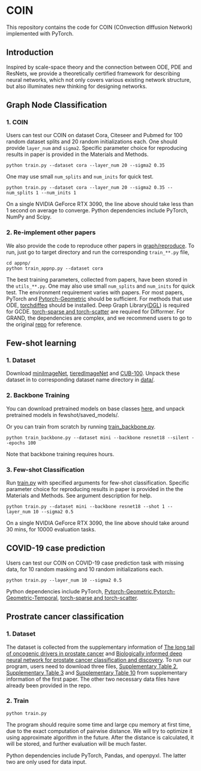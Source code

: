 # COIN
This repository contains the code for COIN (COnvection dIffusion Network) implemented with PyTorch. 

## Introduction
Inspired by scale-space theory and the connection between ODE, PDE and ResNets, we provide a theoretically certified framework for describing neural networks, which not only covers various existing network structure, but also illuminates new thinking for designing networks.

## Graph Node Classification
### 1. COIN
Users can test our COIN on dataset Cora, Citeseer and Pubmed for 100 random dataset splits and 20 random initializations each. One should provide ```layer_num``` and ```sigma2```. Specific parameter choice for reproducing results in paper is provided in the Materials and Methods.
```
python train.py --dataset cora --layer_num 20 --sigma2 0.35
```
One may use small ```num_splits``` and ```num_inits``` for quick test. 
```
python train.py --dataset cora --layer_num 20 --sigma2 0.35 --num_splits 1 --num_inits 1
```
On a single NVIDIA GeForce RTX 3090, the line above should take less than 1 second on average to converge.
Python dependencies include PyTorch, NumPy and Scipy.

### 2. Re-implement other papers
We also provide the code to reproduce other papers in [graph/reproduce](./graph/reproduce). To run, just go to target directory and run the corresponding ```train_**.py``` file,
```
cd appnp/
python train_appnp.py --dataset cora
```
The best training parameters, collected from papers, have been stored in the ```utils_**.py```. One may also use small ```num_splits``` and ```num_inits``` for quick test. 
The environment requirement varies with papers. For most papers, PyTorch and [Pytorch-Geometric](https://pytorch-geometric.readthedocs.io/en/latest/) should be sufficient. For methods that use ODE, [torchdiffeq](https://github.com/rtqichen/torchdiffeq) should be installed. Deep Graph Library([DGL](https://www.dgl.ai/)) is required for GCDE. [torch-sparse and torch-scatter](https://github.com/rusty1s/pytorch_sparse) are required for Difformer. For GRAND, the dependencies are complex, and we recommend users to go to the original [repo](https://github.com/twitter-research/graph-neural-pde) for reference.

## Few-shot learning
### 1. Dataset
Download [miniImageNet](https://mega.nz/file/2ldRWQ7Y#U_zhHOf0mxoZ_WQNdvv4mt1Ke3Ay9YPNmHl5TnOVuAU), [tieredImageNet](https://mega.nz/file/r1kmyAgR#uMx7x38RScStpTZARKL2DwTfkD1eVIgbilL4s20vLhI) and [CUB-100](https://mega.nz/file/axUDACZb#ve0NQdmdj_RhhQttONaZ8Tgaxdh4A__PASs_OCI6cSk). Unpack these dataset in to corresponding dataset name directory in [data/](./fewshot/data/).

### 2. Backbone Training
You can download pretrained models on base classes [here](https://mega.nz/file/f5lDUJSY#E6zdNonvpPP5nq7cx_heYgLSU6vxCrsbvy4SNr88MT4), and unpack pretrained models in fewshot/saved_models/.

Or you can train from scratch by running [train_backbone.py](./fewshot/backbone/train_backbone.py).

```
python train_backbone.py --dataset mini --backbone resnet18 --silent --epochs 100
```
Note that backbone training requires hours.

### 3. Few-shot Classification
Run [train.py](./fewshot/train.py) with specified arguments for few-shot classification.  Specific parameter choice for reproducing results in paper is provided in the the Materials and Methods. See argument description for help.
```
python train.py --dataset mini --backbone resnet18 --shot 1 --layer_num 10 --sigma2 0.5
```
On a single NVIDIA GeForce RTX 3090, the line above should take around 30 mins, for 10000 evaluation tasks.

## COVID-19 case prediction
Users can test our COIN on COVID-19 case prediction task with missing data, for 10 random masking and 10 random initializations each.
```
python train.py --layer_num 10 --sigma2 0.5
```
Python dependencies include PyTorch, [Pytorch-Geometric](https://pytorch-geometric.readthedocs.io/en/latest/),[Pytorch-Geometric-Temporal](https://pytorch-geometric-temporal.readthedocs.io/en/latest/index.html), [torch-sparse and torch-scatter](https://github.com/rusty1s/pytorch_sparse).

## Prostrate cancer classification
### 1. Dataset
The dataset is collected from the supplementary information of [The long tail of oncogenic drivers in prostate cancer](https://www.nature.com/articles/s41588-018-0078-z#Sec17) and [Biologically informed deep neural network for prostate cancer classification and discovery](https://www.nature.com/articles/s41586-021-03922-4). To run our program, users need to download three files, [Supplementary Table 2](https://static-content.springer.com/esm/art%3A10.1038%2Fs41588-018-0078-z/MediaObjects/41588_2018_78_MOESM4_ESM.txt), [Supplementary Table 3](https://static-content.springer.com/esm/art%3A10.1038%2Fs41588-018-0078-z/MediaObjects/41588_2018_78_MOESM5_ESM.xlsx) and [Supplementary Table 10](https://static-content.springer.com/esm/art%3A10.1038%2Fs41588-018-0078-z/MediaObjects/41588_2018_78_MOESM10_ESM.txt) from supplementary information of the first paper. The other two necessary data files have already been provided in the repo.

### 2. Train
```
python train.py
```
The program should require some time and large cpu memory at first time, due to the exact computation of pairwise distance. We will try to optimize it using approximate algorithm in the future. After the distance is calculated, it will be stored, and further evaluation will be much faster.

Python dependencies include PyTorch, Pandas, and openpyxl. The latter two are only used for data input.
